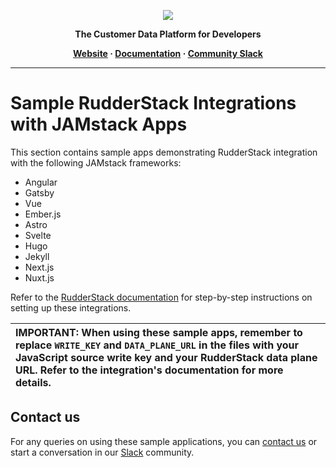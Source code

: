 <p align="center">
  <a href="https://rudderstack.com/">
    <img src="https://user-images.githubusercontent.com/59817155/121357083-1c571300-c94f-11eb-8cc7-ce6df13855c9.png">
  </a>
</p>

<p align="center"><b>The Customer Data Platform for Developers</b></p>

<p align="center">
  <b>
    <a href="https://rudderstack.com">Website</a>
    ·
    <a href="https://rudderstack.com/docs/">Documentation</a>
    ·
    <a href="https://rudderstack.com/join-rudderstack-slack-community">Community Slack</a>
  </b>
</p>

---


# Sample RudderStack Integrations with JAMstack Apps

This section contains sample apps demonstrating RudderStack integration with the following JAMstack frameworks:

- Angular
- Gatsby
- Vue
- Ember.js
- Astro
- Svelte
- Hugo
- Jekyll
- Next.js
- Nuxt.js

Refer to the [RudderStack documentation](https://rudderstack.com/docs/user-guides/migration-guides/rudderstack-jamstack-integration/) for step-by-step instructions on setting up these integrations.

| **IMPORTANT**: When using these sample apps, remember to replace `WRITE_KEY` and `DATA_PLANE_URL` in the files with your JavaScript source write key and your RudderStack data plane URL. Refer to the integration's documentation for more details.  |
| :------------------------------------------------------------------------------------------------------------------------------------------------------------------------------------------------------------------------------------- |

## Contact us

For any queries on using these sample applications, you can [contact us](mailto:support@rudderstack.com) or start a conversation in our [Slack](https://rudderstack.com/join-rudderstack-slack-community) community.
